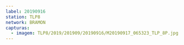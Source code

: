 ```yaml
---
label: 20190916
station: TLP8
network: BRAMON
capturas:
  - imagem: TLP8/2019/201909/20190916/M20190917_065323_TLP_8P.jpg
---
```

